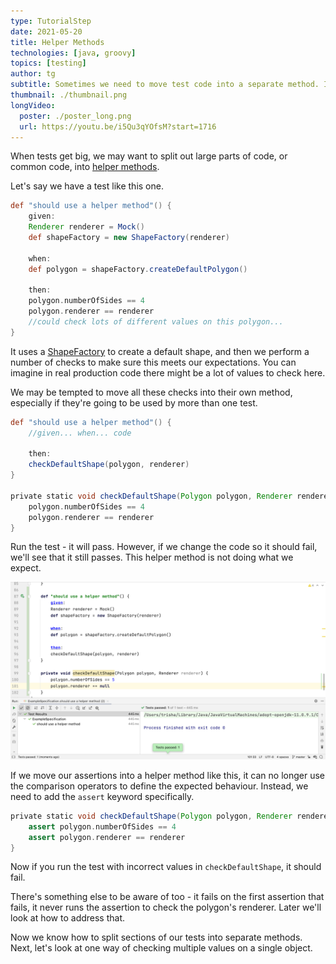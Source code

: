```yaml
---
type: TutorialStep
date: 2021-05-20
title: Helper Methods
technologies: [java, groovy]
topics: [testing]
author: tg
subtitle: Sometimes we need to move test code into a separate method. In this section, we look at some tips for this. 
thumbnail: ./thumbnail.png
longVideo:
  poster: ./poster_long.png
  url: https://youtu.be/i5Qu3qYOfsM?start=1716
---
```


When tests get big, we may want to split out large parts of code, or common code, into [helper methods](http://spockframework.org/spock/docs/2.0/all_in_one.html#_helper_methods).

Let's say we have a test like this one.

```groovy
def "should use a helper method"() {
    given:
    Renderer renderer = Mock()
    def shapeFactory = new ShapeFactory(renderer)

    when:
    def polygon = shapeFactory.createDefaultPolygon()

    then:
    polygon.numberOfSides == 4
    polygon.renderer == renderer
    //could check lots of different values on this polygon... 
}

```

It uses a [ShapeFactory](https://github.com/trishagee/spock-testing-demo/blob/main/src/main/java/com/mechanitis/demo/spock/ShapeFactory.java) to create a default shape, and then we perform a number of checks to make sure this meets our expectations. You can imagine in real production code there might be a lot of values to check here.

We may be tempted to move all these checks into their own method, especially if they're going to be used by more than one test.

```groovy
def "should use a helper method"() {
    //given... when... code
    
    then:
    checkDefaultShape(polygon, renderer)
}

private static void checkDefaultShape(Polygon polygon, Renderer renderer) {
    polygon.numberOfSides == 4
    polygon.renderer == renderer
}
```

Run the test - it will pass. However, if we change the code so it should fail, we'll see that it still passes. This helper method is not doing what we expect.

![](./23.png)

If we move our assertions into a helper method like this, it can no longer use the comparison operators to define the expected behaviour. Instead, we need to add the `assert` keyword specifically.

```groovy
private static void checkDefaultShape(Polygon polygon, Renderer renderer) {
    assert polygon.numberOfSides == 4
    assert polygon.renderer == renderer
}
```
Now if you run the test with incorrect values in `checkDefaultShape`, it should fail.

There's something else to be aware of too - it fails on the first assertion that fails, it never runs the assertion to check the polygon's renderer. Later we'll look at how to address that.

Now we know how to split sections of our tests into separate methods. Next, let's look at one way of checking multiple values on a single object.